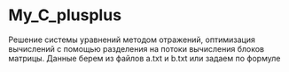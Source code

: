 # My_C_plusplus
Решение системы уравнений методом отражений, оптимизация вычислений с помощью разделения на потоки вычисления блоков матрицы. 
Данные берем из файлов a.txt и b.txt или задаем по формуле
